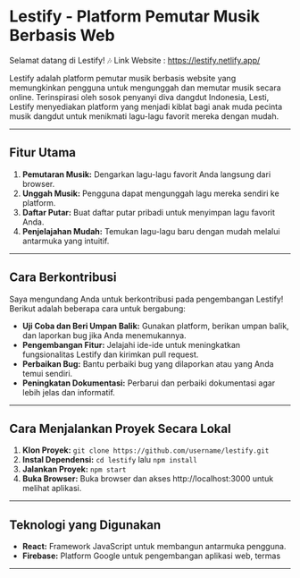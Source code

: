 # Lestify - Platform Pemutar Musik Berbasis Web

Selamat datang di Lestify! 🎶
Link Website : https://lestify.netlify.app/

Lestify adalah platform pemutar musik berbasis website yang memungkinkan pengguna untuk mengunggah dan memutar musik secara online. Terinspirasi oleh sosok penyanyi diva dangdut Indonesia, Lesti, Lestify menyediakan platform yang menjadi kiblat bagi anak muda pecinta musik dangdut untuk menikmati lagu-lagu favorit mereka dengan mudah.

---

## Fitur Utama

1. **Pemutaran Musik:** Dengarkan lagu-lagu favorit Anda langsung dari browser.
2. **Unggah Musik:** Pengguna dapat mengunggah lagu mereka sendiri ke platform.
3. **Daftar Putar:** Buat daftar putar pribadi untuk menyimpan lagu favorit Anda.
4. **Penjelajahan Mudah:** Temukan lagu-lagu baru dengan mudah melalui antarmuka yang intuitif.

---

## Cara Berkontribusi

Saya mengundang Anda untuk berkontribusi pada pengembangan Lestify! Berikut adalah beberapa cara untuk bergabung:

- **Uji Coba dan Beri Umpan Balik:** Gunakan platform, berikan umpan balik, dan laporkan bug jika Anda menemukannya.
- **Pengembangan Fitur:** Jelajahi ide-ide untuk meningkatkan fungsionalitas Lestify dan kirimkan pull request.
- **Perbaikan Bug:** Bantu perbaiki bug yang dilaporkan atau yang Anda temui sendiri.
- **Peningkatan Dokumentasi:** Perbarui dan perbaiki dokumentasi agar lebih jelas dan informatif.

---

## Cara Menjalankan Proyek Secara Lokal

1. **Klon Proyek:** `git clone https://github.com/username/lestify.git`
2. **Instal Dependensi:** `cd lestify` lalu `npm install`
3. **Jalankan Proyek:** `npm start`
4. **Buka Browser:** Buka browser dan akses http://localhost:3000 untuk melihat aplikasi.

---

## Teknologi yang Digunakan

- **React:** Framework JavaScript untuk membangun antarmuka pengguna.
- **Firebase:** Platform Google untuk pengembangan aplikasi web, termas

---

<!-- PAGE -->

